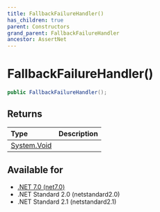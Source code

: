 ```yaml
---
title: FallbackFailureHandler()
has_children: true
parent: Constructors
grand_parent: FallbackFailureHandler
ancestor: AssertNet
---
```

# FallbackFailureHandler()

```csharp
public FallbackFailureHandler();
```

## Returns
|Type|Description|
|:-|:-|
|[System.Void](https://learn.microsoft.com/en-us/dotnet/api/system.void)||

## Available for
- [.NET 7.0 (net7.0)](https://versionsof.net/core/7.0/)
- .NET Standard 2.0 (netstandard2.0)
- .NET Standard 2.1 (netstandard2.1)
